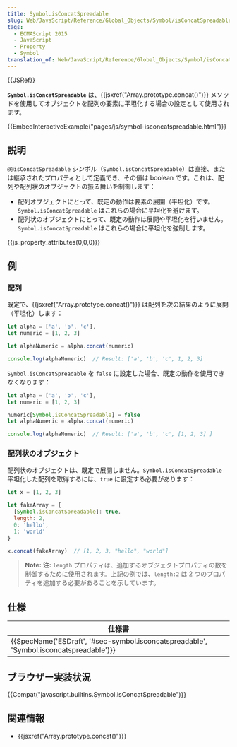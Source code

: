 ```yaml
---
title: Symbol.isConcatSpreadable
slug: Web/JavaScript/Reference/Global_Objects/Symbol/isConcatSpreadable
tags:
  - ECMAScript 2015
  - JavaScript
  - Property
  - Symbol
translation_of: Web/JavaScript/Reference/Global_Objects/Symbol/isConcatSpreadable
---
```

{{JSRef}}

**`Symbol.isConcatSpreadable`** は、{{jsxref("Array.prototype.concat()")}} メソッドを使用してオブジェクトを配列の要素に平坦化する場合の設定として使用されます。

{{EmbedInteractiveExample("pages/js/symbol-isconcatspreadable.html")}}

## 説明

`@@isConcatSpreadable` シンボル（`Symbol.isConcatSpreadable`）は直接、または継承されたプロパティとして定義でき、その値は boolean です。これは、配列や配列状のオブジェクトの振る舞いを制御します：

- 配列オブジェクトにとって、既定の動作は要素の展開（平坦化）です。`Symbol.isConcatSpreadable` はこれらの場合に平坦化を避けます。
- 配列状のオブジェクトにとって、既定の動作は展開や平坦化を行いません。`Symbol.isConcatSpreadable` はこれらの場合に平坦化を強制します。

{{js_property_attributes(0,0,0)}}

## 例

### 配列

既定で、{{jsxref("Array.prototype.concat()")}} は配列を次の結果のように展開（平坦化）します：

```js
let alpha = ['a', 'b', 'c'],
let numeric = [1, 2, 3]

let alphaNumeric = alpha.concat(numeric)

console.log(alphaNumeric)  // Result: ['a', 'b', 'c', 1, 2, 3]
```

`Symbol.isConcatSpreadable` を `false` に設定した場合、既定の動作を使用できなくなります：

```js
let alpha = ['a', 'b', 'c'],
let numeric = [1, 2, 3]

numeric[Symbol.isConcatSpreadable] = false
let alphaNumeric = alpha.concat(numeric)

console.log(alphaNumeric)  // Result: ['a', 'b', 'c', [1, 2, 3] ]
```

### 配列状のオブジェクト

配列状のオブジェクトは、既定で展開しません。`Symbol.isConcatSpreadable` 平坦化した配列を取得するには、`true` に設定する必要があります：

```js
let x = [1, 2, 3]

let fakeArray = {
  [Symbol.isConcatSpreadable]: true,
  length: 2,
  0: 'hello',
  1: 'world'
}

x.concat(fakeArray)  // [1, 2, 3, "hello", "world"]
```

> **Note:** **注:** `length` プロパティは、追加するオブジェクトプロパティの数を制御するために使用されます。上記の例では、`length:2` は 2 つのプロパティを追加する必要があることを示しています。

## 仕様

| 仕様書                                                                                                               |
| -------------------------------------------------------------------------------------------------------------------- |
| {{SpecName('ESDraft', '#sec-symbol.isconcatspreadable', 'Symbol.isconcatspreadable')}} |

## ブラウザー実装状況

{{Compat("javascript.builtins.Symbol.isConcatSpreadable")}}

## 関連情報

- {{jsxref("Array.prototype.concat()")}}
